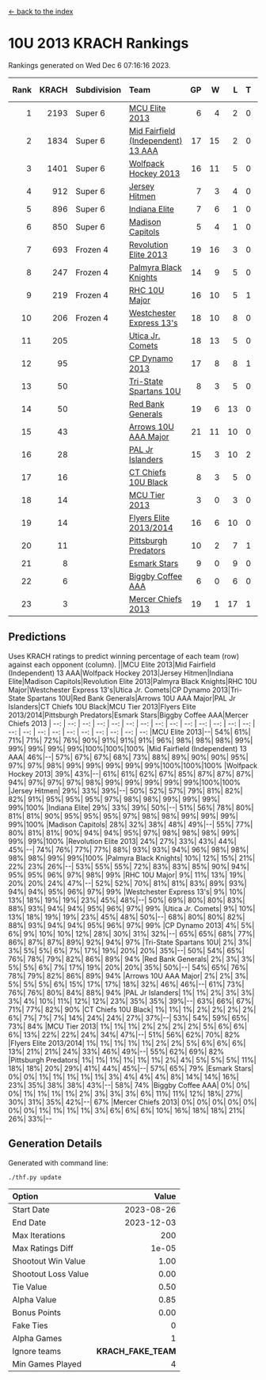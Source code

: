 [<- back to the index](readme.md)
# 10U 2013 KRACH Rankings
Rankings generated on Wed Dec  6 07:16:16 2023.

Rank|KRACH|Subdivision|Team|GP|W|L|T|OTW|OTL|SoS|Exp Wins|Win Diff
---:|---:|:---|:---|---:|---:|---:|---:|---:|---:|---:|---:|---:
1|2193|Super 6|[MCU Elite 2013](https://gamesheetstats.com/seasons/3664/teams/140889/schedule)|6|4|2|0|0|0|1062|4.9|0.0
2|1834|Super 6|[Mid Fairfield (Independent) 13 AAA](https://gamesheetstats.com/seasons/3664/teams/140891/schedule)|17|15|2|0|2|0|312|15.9|0.0
3|1401|Super 6|[Wolfpack Hockey 2013](https://gamesheetstats.com/seasons/3664/teams/140894/schedule)|16|11|5|0|0|1|870|11.9|0.0
4|912|Super 6|[Jersey Hitmen](https://gamesheetstats.com/seasons/3664/teams/140893/schedule)|7|3|4|0|0|1|1384|3.9|0.0
5|896|Super 6|[Indiana Elite](https://gamesheetstats.com/seasons/3664/teams/144358/schedule)|7|6|1|0|0|0|234|6.8|-0.0
6|850|Super 6|[Madison Capitols](https://gamesheetstats.com/seasons/3664/teams/162460/schedule)|5|4|1|0|1|0|318|4.8|-0.0
7|693|Frozen 4|[Revolution Elite 2013](https://gamesheetstats.com/seasons/3664/teams/140904/schedule)|19|16|3|0|2|0|295|16.9|0.0
8|247|Frozen 4|[Palmyra Black Knights](https://gamesheetstats.com/seasons/3664/teams/140906/schedule)|14|9|5|0|0|1|418|9.9|0.0
9|219|Frozen 4|[RHC 10U Major](https://gamesheetstats.com/seasons/3664/teams/140895/schedule)|16|10|5|1|1|2|391|11.4|0.0
10|206|Frozen 4|[Westchester Express 13's](https://gamesheetstats.com/seasons/3664/teams/140899/schedule)|18|10|8|0|0|2|402|10.9|0.0
11|205||[Utica Jr. Comets](https://gamesheetstats.com/seasons/3664/teams/140900/schedule)|18|13|5|0|3|0|95|13.9|0.0
12|95||[CP Dynamo 2013](https://gamesheetstats.com/seasons/3664/teams/140901/schedule)|17|8|8|1|1|1|343|9.4|0.0
13|50||[Tri-State Spartans 10U](https://gamesheetstats.com/seasons/3664/teams/144359/schedule)|8|3|5|0|0|1|490|3.8|-0.0
14|50||[Red Bank Generals](https://gamesheetstats.com/seasons/3664/teams/140896/schedule)|19|6|13|0|0|2|333|6.9|0.0
15|43||[Arrows 10U AAA Major](https://gamesheetstats.com/seasons/3664/teams/140902/schedule)|21|11|10|0|0|1|161|11.9|0.0
16|28||[PAL Jr Islanders](https://gamesheetstats.com/seasons/3664/teams/140903/schedule)|15|3|10|2|2|0|289|4.9|0.0
17|16||[CT Chiefs 10U Black](https://gamesheetstats.com/seasons/3664/teams/140892/schedule)|8|3|5|0|0|0|56|3.9|0.0
18|14||[MCU Tier 2013](https://gamesheetstats.com/seasons/3664/teams/140890/schedule)|3|0|3|0|0|0|942|0.9|0.0
19|14||[Flyers Elite 2013/2014](https://gamesheetstats.com/seasons/3664/teams/140898/schedule)|16|6|10|0|0|0|122|6.9|0.0
20|11||[Pittsburgh Predators](https://gamesheetstats.com/seasons/3664/teams/140907/schedule)|10|2|7|1|0|0|214|3.4|0.0
21|8||[Esmark Stars](https://gamesheetstats.com/seasons/3664/teams/140905/schedule)|9|0|9|0|0|0|343|0.9|0.0
22|6||[Biggby Coffee AAA](https://gamesheetstats.com/seasons/3664/teams/144357/schedule)|6|0|6|0|0|0|400|0.8|-0.0
23|3||[Mercer Chiefs 2013](https://gamesheetstats.com/seasons/3664/teams/140897/schedule)|19|1|17|1|0|0|248|2.4|0.0

## Predictions
Uses KRACH ratings to predict winning percentage of each team (row) against each opponent (column).
||MCU Elite 2013|Mid Fairfield (Independent) 13 AAA|Wolfpack Hockey 2013|Jersey Hitmen|Indiana Elite|Madison Capitols|Revolution Elite 2013|Palmyra Black Knights|RHC 10U Major|Westchester Express 13's|Utica Jr. Comets|CP Dynamo 2013|Tri-State Spartans 10U|Red Bank Generals|Arrows 10U AAA Major|PAL Jr Islanders|CT Chiefs 10U Black|MCU Tier 2013|Flyers Elite 2013/2014|Pittsburgh Predators|Esmark Stars|Biggby Coffee AAA|Mercer Chiefs 2013
| --: | --: | --: | --: | --: | --: | --: | --: | --: | --: | --: | --: | --: | --: | --: | --: | --: | --: | --: | --: | --: | --: | --: | --: 
|MCU Elite 2013|--| 54%| 61%| 71%| 71%| 72%| 76%| 90%| 91%| 91%| 91%| 96%| 98%| 98%| 98%| 99%| 99%| 99%| 99%| 99%|100%|100%|100%
|Mid Fairfield (Independent) 13 AAA| 46%|--| 57%| 67%| 67%| 68%| 73%| 88%| 89%| 90%| 90%| 95%| 97%| 97%| 98%| 99%| 99%| 99%| 99%| 99%|100%|100%|100%
|Wolfpack Hockey 2013| 39%| 43%|--| 61%| 61%| 62%| 67%| 85%| 87%| 87%| 87%| 94%| 97%| 97%| 97%| 98%| 99%| 99%| 99%| 99%| 99%|100%|100%
|Jersey Hitmen| 29%| 33%| 39%|--| 50%| 52%| 57%| 79%| 81%| 82%| 82%| 91%| 95%| 95%| 95%| 97%| 98%| 98%| 99%| 99%| 99%| 99%|100%
|Indiana Elite| 29%| 33%| 39%| 50%|--| 51%| 56%| 78%| 80%| 81%| 81%| 90%| 95%| 95%| 95%| 97%| 98%| 98%| 99%| 99%| 99%| 99%|100%
|Madison Capitols| 28%| 32%| 38%| 48%| 49%|--| 55%| 77%| 80%| 81%| 81%| 90%| 94%| 94%| 95%| 97%| 98%| 98%| 98%| 99%| 99%| 99%|100%
|Revolution Elite 2013| 24%| 27%| 33%| 43%| 44%| 45%|--| 74%| 76%| 77%| 77%| 88%| 93%| 93%| 94%| 96%| 98%| 98%| 98%| 98%| 99%| 99%|100%
|Palmyra Black Knights| 10%| 12%| 15%| 21%| 22%| 23%| 26%|--| 53%| 55%| 55%| 72%| 83%| 83%| 85%| 90%| 94%| 95%| 95%| 96%| 97%| 98%| 99%
|RHC 10U Major|  9%| 11%| 13%| 19%| 20%| 20%| 24%| 47%|--| 52%| 52%| 70%| 81%| 81%| 83%| 89%| 93%| 94%| 94%| 95%| 96%| 97%| 99%
|Westchester Express 13's|  9%| 10%| 13%| 18%| 19%| 19%| 23%| 45%| 48%|--| 50%| 69%| 80%| 80%| 83%| 88%| 93%| 94%| 94%| 95%| 96%| 97%| 99%
|Utica Jr. Comets|  9%| 10%| 13%| 18%| 19%| 19%| 23%| 45%| 48%| 50%|--| 68%| 80%| 80%| 82%| 88%| 93%| 94%| 94%| 95%| 96%| 97%| 99%
|CP Dynamo 2013|  4%|  5%|  6%|  9%| 10%| 10%| 12%| 28%| 30%| 31%| 32%|--| 65%| 65%| 68%| 77%| 86%| 87%| 87%| 89%| 92%| 94%| 97%
|Tri-State Spartans 10U|  2%|  3%|  3%|  5%|  5%|  6%|  7%| 17%| 19%| 20%| 20%| 35%|--| 50%| 54%| 65%| 76%| 78%| 79%| 82%| 86%| 89%| 94%
|Red Bank Generals|  2%|  3%|  3%|  5%|  5%|  6%|  7%| 17%| 19%| 20%| 20%| 35%| 50%|--| 54%| 65%| 76%| 78%| 79%| 82%| 86%| 89%| 94%
|Arrows 10U AAA Major|  2%|  2%|  3%|  5%|  5%|  5%|  6%| 15%| 17%| 17%| 18%| 32%| 46%| 46%|--| 61%| 73%| 76%| 76%| 80%| 84%| 88%| 94%
|PAL Jr Islanders|  1%|  1%|  2%|  3%|  3%|  3%|  4%| 10%| 11%| 12%| 12%| 23%| 35%| 35%| 39%|--| 63%| 66%| 67%| 71%| 77%| 82%| 90%
|CT Chiefs 10U Black|  1%|  1%|  1%|  2%|  2%|  2%|  2%|  6%|  7%|  7%|  7%| 14%| 24%| 24%| 27%| 37%|--| 53%| 54%| 59%| 65%| 73%| 84%
|MCU Tier 2013|  1%|  1%|  1%|  2%|  2%|  2%|  2%|  5%|  6%|  6%|  6%| 13%| 22%| 22%| 24%| 34%| 47%|--| 51%| 56%| 62%| 70%| 82%
|Flyers Elite 2013/2014|  1%|  1%|  1%|  1%|  1%|  2%|  2%|  5%|  6%|  6%|  6%| 13%| 21%| 21%| 24%| 33%| 46%| 49%|--| 55%| 62%| 69%| 82%
|Pittsburgh Predators|  1%|  1%|  1%|  1%|  1%|  1%|  2%|  4%|  5%|  5%|  5%| 11%| 18%| 18%| 20%| 29%| 41%| 44%| 45%|--| 57%| 65%| 79%
|Esmark Stars|  0%|  0%|  1%|  1%|  1%|  1%|  1%|  3%|  4%|  4%|  4%|  8%| 14%| 14%| 16%| 23%| 35%| 38%| 38%| 43%|--| 58%| 74%
|Biggby Coffee AAA|  0%|  0%|  0%|  1%|  1%|  1%|  1%|  2%|  3%|  3%|  3%|  6%| 11%| 11%| 12%| 18%| 27%| 30%| 31%| 35%| 42%|--| 67%
|Mercer Chiefs 2013|  0%|  0%|  0%|  0%|  0%|  0%|  0%|  1%|  1%|  1%|  1%|  3%|  6%|  6%|  6%| 10%| 16%| 18%| 18%| 21%| 26%| 33%|--

## Generation Details

Generated with command line:
```
./thf.py update
```

| Option | Value |
| :----- | ----: |
| Start Date | 2023-08-26 |
| End Date | 2023-12-03 |
| Max Iterations | 200 |
| Max Ratings Diff | 1e-05 |
| Shootout Win Value | 1.00 |
| Shootout Loss Value | 0.00 |
| Tie Value | 0.50 |
| Alpha Value | 0.85 |
| Bonus Points | 0.00 |
| Fake Ties | 0 |
| Alpha Games | 1 |
| Ignore teams | __KRACH_FAKE_TEAM__ |
| Min Games Played | 4 |

